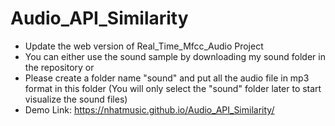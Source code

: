 # Audio_API_Similarity
- Update the web version of Real_Time_Mfcc_Audio Project
- You can either use the sound sample by downloading my sound folder in the repository or
- Please create a folder name "sound" and put all the audio file in mp3 format in this folder (You will only select the "sound" folder later to start visualize the sound files)
- Demo Link: https://nhatmusic.github.io/Audio_API_Similarity/

